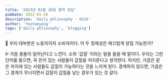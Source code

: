 ```yaml
---
title: '2023년 01월 26일 철학 문답'
pubDate: 2022-01-26
description: 'daily phliosophy - 0126'
author: 'Yootaeyang'
tags: ['daily phliosophy', 'blogging']
---
```


🤔 우리 대부분은 노동자이자 소비자이다. 이 두 정체성은 매끄럽게 양립 가능한가?

ᐖ 가끔 충돌이 일어난다고 느낀다. 소위 '갑질' 이라는 말을 들을 때 말이다. 우리는 그런 단어를 들으면, 꼭 돈이 있는 사람들이 갑질을 저지른다고 생각한다. 하지만, 가끔은 같은 처지에 있는 사람들도 갑질이 가능하다는 것을 느끼게 된다. 경계하지 않으면, 가끔은 그 경계가 무너지면서 갑질이 갑질을 낳는 경우가 있는 것 같다.
